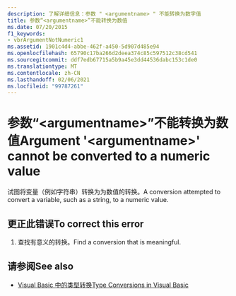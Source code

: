 ```yaml
---
description: 了解详细信息：参数 " <argumentname> " 不能转换为数字值
title: 参数“<argumentname>”不能转换为数值
ms.date: 07/20/2015
f1_keywords:
- vbrArgumentNotNumeric1
ms.assetid: 1901c4d4-abbe-462f-a450-5d907d485e94
ms.openlocfilehash: 65790c17ba266d2deea374c85c597512c38cd541
ms.sourcegitcommit: ddf7edb67715a5b9a45e3dd44536dabc153c1de0
ms.translationtype: MT
ms.contentlocale: zh-CN
ms.lasthandoff: 02/06/2021
ms.locfileid: "99787261"
---
```

# <a name="argument-argumentname-cannot-be-converted-to-a-numeric-value"></a><span data-ttu-id="e6053-103">参数“\<argumentname>”不能转换为数值</span><span class="sxs-lookup"><span data-stu-id="e6053-103">Argument '\<argumentname>' cannot be converted to a numeric value</span></span>

<span data-ttu-id="e6053-104">试图将变量（例如字符串）转换为为数值的转换。</span><span class="sxs-lookup"><span data-stu-id="e6053-104">A conversion attempted to convert a variable, such as a string, to a numeric value.</span></span>  
  
## <a name="to-correct-this-error"></a><span data-ttu-id="e6053-105">更正此错误</span><span class="sxs-lookup"><span data-stu-id="e6053-105">To correct this error</span></span>  
  
1. <span data-ttu-id="e6053-106">查找有意义的转换。</span><span class="sxs-lookup"><span data-stu-id="e6053-106">Find a conversion that is meaningful.</span></span>  
  
## <a name="see-also"></a><span data-ttu-id="e6053-107">请参阅</span><span class="sxs-lookup"><span data-stu-id="e6053-107">See also</span></span>

- [<span data-ttu-id="e6053-108">Visual Basic 中的类型转换</span><span class="sxs-lookup"><span data-stu-id="e6053-108">Type Conversions in Visual Basic</span></span>](../programming-guide/language-features/data-types/type-conversions.md)

